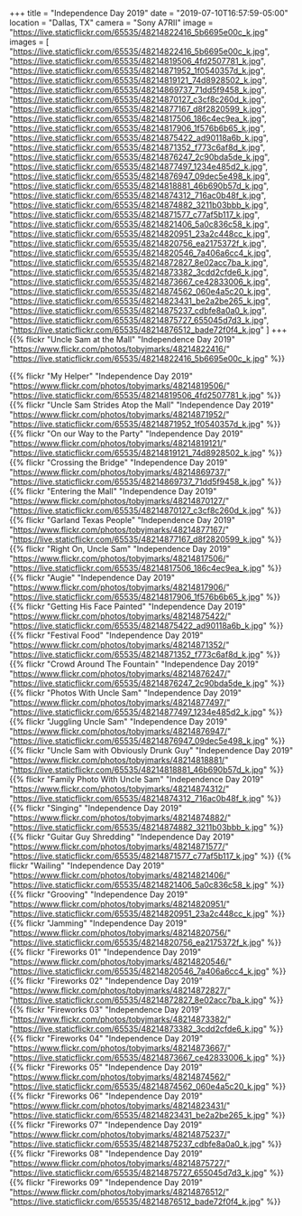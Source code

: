 +++
title = "Independence Day 2019"
date = "2019-07-10T16:57:59-05:00"
location = "Dallas, TX"
camera = "Sony A7RII"
image = "https://live.staticflickr.com/65535/48214822416_5b6695e00c_k.jpg"
images = [
	"https://live.staticflickr.com/65535/48214822416_5b6695e00c_k.jpg",
	"https://live.staticflickr.com/65535/48214819506_4fd2507781_k.jpg",
	"https://live.staticflickr.com/65535/48214871952_1f0540357d_k.jpg",
	"https://live.staticflickr.com/65535/48214819121_74d8928502_k.jpg",
	"https://live.staticflickr.com/65535/48214869737_71dd5f9458_k.jpg",
	"https://live.staticflickr.com/65535/48214870127_c3cf8c260d_k.jpg",
	"https://live.staticflickr.com/65535/48214877167_d8f2820599_k.jpg",
	"https://live.staticflickr.com/65535/48214817506_186c4ec9ea_k.jpg",
	"https://live.staticflickr.com/65535/48214817906_1f576b6b65_k.jpg",
	"https://live.staticflickr.com/65535/48214875422_ad90118a6b_k.jpg",
	"https://live.staticflickr.com/65535/48214871352_f773c6af8d_k.jpg",
	"https://live.staticflickr.com/65535/48214876247_2c90bda5de_k.jpg",
	"https://live.staticflickr.com/65535/48214877497_1234e485d2_k.jpg",
	"https://live.staticflickr.com/65535/48214876947_09dec5e498_k.jpg",
	"https://live.staticflickr.com/65535/48214818881_46b690b57d_k.jpg",
	"https://live.staticflickr.com/65535/48214874312_716ac0b48f_k.jpg",
	"https://live.staticflickr.com/65535/48214874882_3211b03bbb_k.jpg",
	"https://live.staticflickr.com/65535/48214871577_c77af5b117_k.jpg",
	"https://live.staticflickr.com/65535/48214821406_5a0c836c58_k.jpg",
	"https://live.staticflickr.com/65535/48214820951_23a2c448cc_k.jpg",
	"https://live.staticflickr.com/65535/48214820756_ea2175372f_k.jpg",
	"https://live.staticflickr.com/65535/48214820546_7a406a6cc4_k.jpg",
	"https://live.staticflickr.com/65535/48214872827_8e02acc7ba_k.jpg",
	"https://live.staticflickr.com/65535/48214873382_3cdd2cfde6_k.jpg",
	"https://live.staticflickr.com/65535/48214873667_ce42833006_k.jpg",
	"https://live.staticflickr.com/65535/48214874562_060e4a5c20_k.jpg",
	"https://live.staticflickr.com/65535/48214823431_be2a2be265_k.jpg",
	"https://live.staticflickr.com/65535/48214875237_cdbfe8a0a0_k.jpg",
	"https://live.staticflickr.com/65535/48214875727_655045d7d3_k.jpg",
	"https://live.staticflickr.com/65535/48214876512_bade72f0f4_k.jpg"
]
+++
{{% flickr "Uncle Sam at the Mall"
           "Independence Day 2019"
           "https://www.flickr.com/photos/tobyjmarks/48214822416/"
           "https://live.staticflickr.com/65535/48214822416_5b6695e00c_k.jpg" %}}
<!--more-->

{{% flickr "My Helper"
           "Independence Day 2019"
           "https://www.flickr.com/photos/tobyjmarks/48214819506/"
           "https://live.staticflickr.com/65535/48214819506_4fd2507781_k.jpg" %}}
{{% flickr "Uncle Sam Strides Atop the Mall"
           "Independence Day 2019"
           "https://www.flickr.com/photos/tobyjmarks/48214871952/"
           "https://live.staticflickr.com/65535/48214871952_1f0540357d_k.jpg" %}}
{{% flickr "On our Way to the Party"
           "Independence Day 2019"
           "https://www.flickr.com/photos/tobyjmarks/48214819121/"
           "https://live.staticflickr.com/65535/48214819121_74d8928502_k.jpg" %}}
{{% flickr "Crossing the Bridge"
           "Independence Day 2019"
           "https://www.flickr.com/photos/tobyjmarks/48214869737/"
           "https://live.staticflickr.com/65535/48214869737_71dd5f9458_k.jpg" %}}
{{% flickr "Entering the Mall"
           "Independence Day 2019"
           "https://www.flickr.com/photos/tobyjmarks/48214870127/"
           "https://live.staticflickr.com/65535/48214870127_c3cf8c260d_k.jpg" %}}
{{% flickr "Garland Texas People"
           "Independence Day 2019"
           "https://www.flickr.com/photos/tobyjmarks/48214877167/"
           "https://live.staticflickr.com/65535/48214877167_d8f2820599_k.jpg" %}}
{{% flickr "Right On, Uncle Sam"
           "Independence Day 2019"
           "https://www.flickr.com/photos/tobyjmarks/48214817506/"
           "https://live.staticflickr.com/65535/48214817506_186c4ec9ea_k.jpg" %}}
{{% flickr "Augie"
           "Independence Day 2019"
           "https://www.flickr.com/photos/tobyjmarks/48214817906/"
           "https://live.staticflickr.com/65535/48214817906_1f576b6b65_k.jpg" %}}
{{% flickr "Getting His Face Painted"
           "Independence Day 2019"
           "https://www.flickr.com/photos/tobyjmarks/48214875422/"
           "https://live.staticflickr.com/65535/48214875422_ad90118a6b_k.jpg" %}}
{{% flickr "Festival Food"
           "Independence Day 2019"
           "https://www.flickr.com/photos/tobyjmarks/48214871352/"
           "https://live.staticflickr.com/65535/48214871352_f773c6af8d_k.jpg" %}}
{{% flickr "Crowd Around The Fountain"
           "Independence Day 2019"
           "https://www.flickr.com/photos/tobyjmarks/48214876247/"
           "https://live.staticflickr.com/65535/48214876247_2c90bda5de_k.jpg" %}}
{{% flickr "Photos With Uncle Sam"
           "Independence Day 2019"
           "https://www.flickr.com/photos/tobyjmarks/48214877497/"
           "https://live.staticflickr.com/65535/48214877497_1234e485d2_k.jpg" %}}
{{% flickr "Juggling Uncle Sam"
           "Independence Day 2019"
           "https://www.flickr.com/photos/tobyjmarks/48214876947/"
           "https://live.staticflickr.com/65535/48214876947_09dec5e498_k.jpg" %}}
{{% flickr "Uncle Sam with Obviously Drunk Guy"
           "Independence Day 2019"
           "https://www.flickr.com/photos/tobyjmarks/48214818881/"
           "https://live.staticflickr.com/65535/48214818881_46b690b57d_k.jpg" %}}
{{% flickr "Family Photo With Uncle Sam"
           "Independence Day 2019"
           "https://www.flickr.com/photos/tobyjmarks/48214874312/"
           "https://live.staticflickr.com/65535/48214874312_716ac0b48f_k.jpg" %}}
{{% flickr "Singing"
           "Independence Day 2019"
           "https://www.flickr.com/photos/tobyjmarks/48214874882/"
           "https://live.staticflickr.com/65535/48214874882_3211b03bbb_k.jpg" %}}
{{% flickr "Guitar Guy Shredding"
           "Independence Day 2019"
           "https://www.flickr.com/photos/tobyjmarks/48214871577/"
           "https://live.staticflickr.com/65535/48214871577_c77af5b117_k.jpg" %}}
{{% flickr "Wailing"
           "Independence Day 2019"
           "https://www.flickr.com/photos/tobyjmarks/48214821406/"
           "https://live.staticflickr.com/65535/48214821406_5a0c836c58_k.jpg" %}}
{{% flickr "Grooving"
           "Independence Day 2019"
           "https://www.flickr.com/photos/tobyjmarks/48214820951/"
           "https://live.staticflickr.com/65535/48214820951_23a2c448cc_k.jpg" %}}
{{% flickr "Jamming"
           "Independence Day 2019"
           "https://www.flickr.com/photos/tobyjmarks/48214820756/"
           "https://live.staticflickr.com/65535/48214820756_ea2175372f_k.jpg" %}}
{{% flickr "Fireworks 01"
           "Independence Day 2019"
           "https://www.flickr.com/photos/tobyjmarks/48214820546/"
           "https://live.staticflickr.com/65535/48214820546_7a406a6cc4_k.jpg" %}}
{{% flickr "Fireworks 02"
           "Independence Day 2019"
           "https://www.flickr.com/photos/tobyjmarks/48214872827/"
           "https://live.staticflickr.com/65535/48214872827_8e02acc7ba_k.jpg" %}}
{{% flickr "Fireworks 03"
           "Independence Day 2019"
           "https://www.flickr.com/photos/tobyjmarks/48214873382/"
           "https://live.staticflickr.com/65535/48214873382_3cdd2cfde6_k.jpg" %}}
{{% flickr "Fireworks 04"
           "Independence Day 2019"
           "https://www.flickr.com/photos/tobyjmarks/48214873667/"
           "https://live.staticflickr.com/65535/48214873667_ce42833006_k.jpg" %}}
{{% flickr "Fireworks 05"
           "Independence Day 2019"
           "https://www.flickr.com/photos/tobyjmarks/48214874562/"
           "https://live.staticflickr.com/65535/48214874562_060e4a5c20_k.jpg" %}}
{{% flickr "Fireworks 06"
           "Independence Day 2019"
           "https://www.flickr.com/photos/tobyjmarks/48214823431/"
           "https://live.staticflickr.com/65535/48214823431_be2a2be265_k.jpg" %}}
{{% flickr "Fireworks 07"
           "Independence Day 2019"
           "https://www.flickr.com/photos/tobyjmarks/48214875237/"
           "https://live.staticflickr.com/65535/48214875237_cdbfe8a0a0_k.jpg" %}}
{{% flickr "Fireworks 08"
           "Independence Day 2019"
           "https://www.flickr.com/photos/tobyjmarks/48214875727/"
           "https://live.staticflickr.com/65535/48214875727_655045d7d3_k.jpg" %}}
{{% flickr "Fireworks 09"
           "Independence Day 2019"
           "https://www.flickr.com/photos/tobyjmarks/48214876512/"
           "https://live.staticflickr.com/65535/48214876512_bade72f0f4_k.jpg" %}}
